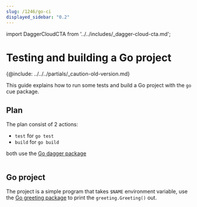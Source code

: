 ```yaml
---
slug: /1246/go-ci
displayed_sidebar: "0.2"
---
```


import DaggerCloudCTA from '../../includes/\_dagger-cloud-cta.md';

# Testing and building a Go project

{@include: ../../../partials/_caution-old-version.md}

This guide explains how to run some tests and build a Go project with the `go` cue package.

## Plan

The plan consist of 2 actions:

- `test` for `go test`
- `build` for `go build`

both use the [Go dagger package](https://github.com/dagger/dagger/tree/main/pkg/universe.dagger.io/go)

```cue file=../../plans/go-ci/plan.cue

```

## Go project

The project is a simple program that takes `$NAME` environment variable, use the [Go greeting package](https://github.com/dagger/dagger/tree/main/docs/plans/go-ci/hello/greeting) to print the `greeting.Greeting()` out.

```go file=../../plans/go-ci/hello/main.go title=hello/main.go

```

```go file=../../plans/go-ci/hello/greeting/greeting.go title=hello/greeting/greeting.go

```

```go file=../../plans/go-ci/hello/greeting/greeting_test.go title=hello/greeting/greeting_test.go

```

<DaggerCloudCTA/>
